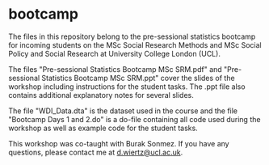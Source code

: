 # bootcamp
The files in this repository belong to the pre-sessional statistics bootcamp for incoming students on the MSc Social Research Methods and MSc Social Policy and Social Research at University College London (UCL). 

The files "Pre-sessional Statistics Bootcamp MSc SRM.pdf" and "Pre-sessional Statistics Bootcamp MSc SRM.ppt" cover the slides of the workshop including instructions for the student tasks. The .ppt file also contains  additional explanatory notes for several slides.  

The file "WDI_Data.dta" is the dataset used in the course and the file "Bootcamp Days 1 and 2.do" is a do-file containing all code used during the workshop as well as example code for the student tasks. 

This workshop was co-taught with Burak Sonmez. If you have any questions, please contact me at d.wiertz@ucl.ac.uk. 
